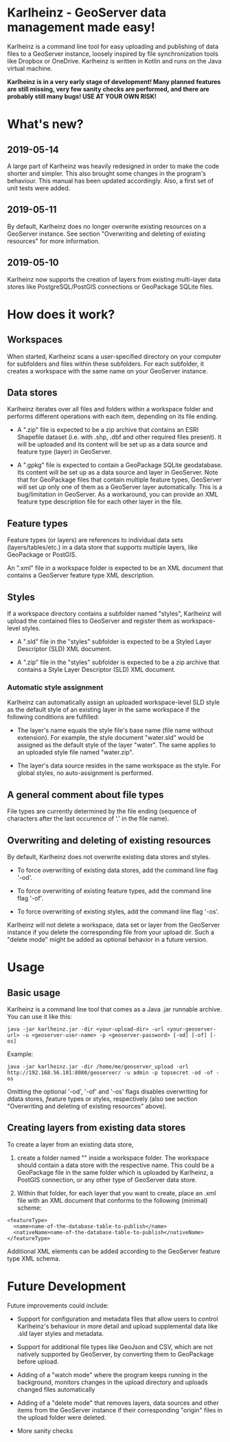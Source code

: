 # Karlheinz - GeoServer data management made easy!
Karlheinz is a command line tool for easy uploading and publishing of data files to a GeoServer instance, loosely inspired by file synchronization tools like Dropbox or OneDrive. Karlheinz is written in Kotlin and runs on the Java virtual machine.

**Karlheinz is in a very early stage of development! Many planned features are still missing, very few sanity checks are performed, and there are probably still many bugs! USE AT YOUR OWN RISK!**

# What's new?

## 2019-05-14

A large part of Karlheinz was heavily redesigned in order to make the code shorter and simpler. This also brought some changes in the program's behaviour. This manual has been updated accordingly. Also, a first set of unit tests were added.

## 2019-05-11
By default, Karlheinz does no longer overwrite existing resources on a GeoServer instance. See section "Overwriting and deleting of existing resources" for more information.

## 2019-05-10
Karlheinz now supports the creation of layers from existing multi-layer data stores like PostgreSQL/PostGIS connections or GeoPackage SQLite files. 

# How does it work?

## Workspaces

When started, Karlheinz scans a user-specified directory on your computer for subfolders and files within these subfolders. For each subfolder, it creates a workspace with the same name on your GeoServer instance. 

## Data stores

Karlheinz iterates over all files and folders within a workspace folder and performs different operations with each item, depending on its file ending.

- A ".zip" file is expected to be a zip archive that contains an ESRI Shapefile dataset (i.e. with .shp, .dbf and other required files present). It will be uploaded and its content will be set up as a data source and feature type (layer) in GeoServer. 

- A ".gpkg" file is expected to contain a GeoPackage SQLite geodatabase. Its content will be set up as a data source and layer in GeoServer. Note that for GeoPackage files that contain multiple feature types, GeoServer will set up only one of them as a GeoServer layer automatically. This is a bug/limitation in GeoServer. As a workaround, you can provide an XML feature type description file for each other layer in the file.

## Feature types

Feature types (or layers) are references to individual data sets (layers/tables/etc.) in a data store that supports multiple layers, like GeoPackage or PostGIS. 

An ".xml" file in a workspace folder is expected to be an XML document that contains a GeoServer feature type XML description. 

## Styles

If a workspace directory contains a subfolder named "styles", Karlheinz will upload the contained files to GeoServer and register them as workspace-level styles.

- A ".sld" file in the "styles" subfolder is expected to be a Styled Layer Descriptor (SLD) XML document. 

- A ".zip" file in the "styles" subfolder is expected to be a zip archive that contains a Style Layer Descriptor (SLD) XML document.

### Automatic style assignment

Karlheinz can automatically assign an uploaded workspace-level SLD style as the default style of an existing layer in the same workspace if the following conditions are fulfilled:

- The layer's name equals the style file's base name (file name without extension). For example, the style document "water.sld" would be assigned as the default style of the layer "water". The same applies to an uploaded style file named "water.zip".

- The layer's data source resides in the same workspace as the style. For global styles, no auto-assignment is performed.


## A general comment about file types

File types are currently determined by the file ending (sequence of characters after the last occurence of '.' in the file name). 

## Overwriting and deleting of existing resources
By default, Karlheinz does not overwrite existing data stores and styles. 

- To force overwriting of existing data stores, add the command line flag '-od'. 

- To force overwriting of existing feature types, add the command line flag '-of'.

- To force overwriting of existing styles, add the command line flag '-os'.

Karlheinz will not delete a workspace, data set or layer from the GeoServer instance if you delete the corresponding file from your upload dir. Such a "delete mode" might be added as optional behavior in a future version.

# Usage

## Basic usage

Karlheinz is a command line tool that comes as a Java .jar runnable archive. You can use it like this:

```
java -jar karlheinz.jar -dir <your-upload-dir> -url <your-geoserver-url> -u <geoserver-user-name> -p <geoserver-password> [-od] [-of] [-os]
```
Example:

```
java -jar karlheinz.jar -dir /home/me/geoserver_upload -url http://192.168.56.101:8080/geoserver/ -u admin -p topsecret -od -of -os
```

Omitting the optional '-od', '-of' and '-os' flags disables overwriting for *d*data stores, *f*eature types or *s*tyles, respectively (also see section "Overwriting and deleting of existing resources" above).

## Creating layers from existing data stores

To create a layer from an existing data store, 

1. create a folder named "<your-datastore-name>" inside a workspace folder. The workspace should contain a data store with the respective name. This could be a GeoPackage file in the same folder which is uploaded by Karlheinz, a PostGIS connection, or any other type of GeoServer data store.
  
2. Within that folder, for each layer that you want to create, place an .xml file with an XML document that conforms to the following (minimal) scheme:

```
<featureType>
  <name>name-of-the-database-table-to-publish</name>
  <nativeName>name-of-the-database-table-to-publish</nativeName>
</featureType>
```

Additional XML elements can be added according to the GeoServer feature type XML schema.


# Future Development

Future improvements could include:

- Support for configuration and metadata files that allow users to control Karlheinz's behaviour in more detail and upload supplemental data like .sld layer styles and metadata.

- Support for additional file types like GeoJson and CSV, which are not natively supported by GeoServer, by converting them to GeoPackage before upload.

- Adding of a "watch mode" where the program keeps running in the background, monitors changes in the upload directory and uploads changed files automatically

- Adding of a "delete mode" that removes layers, data sources and other items from the GeoServer instance if their corresponding "origin" files in the upload folder were deleted.

- More sanity checks
